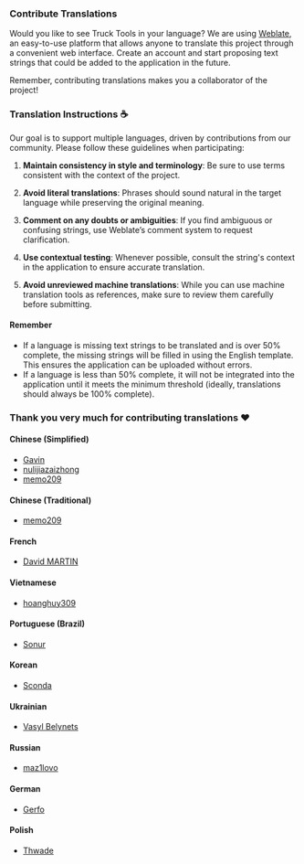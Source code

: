### Contribute Translations

Would you like to see Truck Tools in your language? We are using [Weblate][weblate], an easy-to-use platform that allows anyone to translate this project through a convenient web interface.
Create an account and start proposing text strings that could be added to the application in the future.

Remember, contributing translations makes you a collaborator of the project!

### **Translation Instructions ☕**

Our goal is to support multiple languages, driven by contributions from our community. Please follow these guidelines when participating:

1. **Maintain consistency in style and terminology**: Be sure to use terms consistent with the context of the project.

2. **Avoid literal translations**: Phrases should sound natural in the target language while preserving the original meaning.

3. **Comment on any doubts or ambiguities**: If you find ambiguous or confusing strings, use Weblate’s comment system to request clarification.

4. **Use contextual testing**: Whenever possible, consult the string's context in the application to ensure accurate translation.

5. **Avoid unreviewed machine translations**: While you can use machine translation tools as references, make sure to review them carefully before submitting.

#### **Remember**

- If a language is missing text strings to be translated and is over 50% complete, the missing strings will be filled in using the English template. This ensures the application can be uploaded without errors.
- If a language is less than 50% complete, it will not be integrated into the application until it meets the minimum threshold (ideally, translations should always be 100% complete).

### Thank you very much for contributing translations ❤️

#### Chinese (Simplified)

- [Gavin][GavinTnT]
- [nulijiazaizhong][nulijiazaizhong]
- [memo209][memo209]

#### Chinese (Traditional)

- [memo209][memo209]

#### French

- [David MARTIN][david12567]

#### Vietnamese

- [hoanghuy309][hoanghuy309]

#### Portuguese (Brazil)

- [Sonur][sonur]

#### Korean

- [Sconda][Sconda]

#### Ukrainian

- [Vasyl Belynets][Vasyl Belynets]

#### Russian

- [maz1lovo][maz1lovo]

#### German

- [Gerfo][Gerfo]

#### Polish

- [Thwade][Thwade]

[weblate]: https://hosted.weblate.org/projects/truck-tools/truck-tools/
[memo209]: https://hosted.weblate.org/user/memo209/
[nulijiazaizhong]: https://hosted.weblate.org/user/nulijiazaizhong/
[GavinTnT]: https://hosted.weblate.org/user/GavinTnT/
[david12567]: https://hosted.weblate.org/user/david12567/
[hoanghuy309]: https://hosted.weblate.org/user/hoanghuy309/
[sonur]: https://hosted.weblate.org/user/sonur/
[Sconda]: https://hosted.weblate.org/user/Sconda/
[Vasyl Belynets]: https://hosted.weblate.org/user/belynets/
[maz1lovo]: https://hosted.weblate.org/user/authorless/
[Gerfo]: https://hosted.weblate.org/user/Gerfo/
[Thwade]: https://hosted.weblate.org/user/Thwade/
